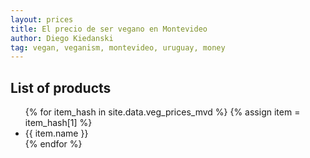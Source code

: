 ```yaml
---
layout: prices
title: El precio de ser vegano en Montevideo
author: Diego Kiedanski
tag: vegan, veganism, montevideo, uruguay, money
---
```


## List of products

<ul>
{% for item_hash in site.data.veg_prices_mvd %}
{% assign item = item_hash[1] %}
  <li>
    <a>
      {{ item.name }}
    </a>
  </li>
{% endfor %}
</ul>
